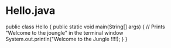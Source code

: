 # Hello.java
public class Hello {
  public static void main(String[] args) {
    // Prints "Welcome to the joungle" in the terminal window
    System.out.println("Welcome to the Jungle !!!!);
   }
  }
